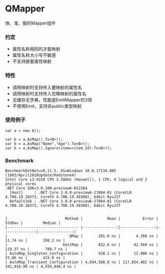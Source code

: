 # QMapper
快、准、狠的Mapper组件

### 约定
* 属性名称相同的才能映射
* 属性名称大小写不敏感
* 不支持嵌套属性映射

### 特性
* 调用映射时支持传入要映射的属性名
* 调用映射时支持传入忽略映射的属性名
* 无缓存无字典，性能是EmitMapper的3倍
* 不使用Emit，支持非public类型映射

### 使用例子
```
var a = new A();

var b = a.AsMap().To<B>();
var b = a.AsMap("Name","Age").To<B>();
var b = a.AsMap().Ignore(item=>item.Id).To<B>();

```

### Benchmark
```
BenchmarkDotNet=v0.11.5, OS=Windows 10.0.17134.885 (1803/April2018Update/Redstone4)
Intel Core i3-4150 CPU 3.50GHz (Haswell), 1 CPU, 4 logical and 2 physical cores
.NET Core SDK=3.0.100-preview6-012264
  [Host]     : .NET Core 3.0.0-preview6-27804-01 (CoreCLR 4.700.19.30373, CoreFX 4.700.19.30308), 64bit RyuJIT
  DefaultJob : .NET Core 3.0.0-preview6-27804-01 (CoreCLR 4.700.19.30373, CoreFX 4.700.19.30308), 64bit RyuJIT


|                          Method |           Mean |          Error |        StdDev |         Median |
|-------------------------------- |---------------:|---------------:|--------------:|---------------:|
|                            QMap |       201.0 ns |       4.368 ns |      11.74 ns |       198.2 ns |
|                         EmitMap |       832.6 ns |      42.569 ns |     119.37 ns |       780.7 ns |
| AutoMap_Singleton_Configuration |       428.1 ns |      12.006 ns |      33.86 ns |       415.0 ns |
| AutoMap_Transient_Configuration | 4,694,588.0 ns | 117,854.402 ns | 341,916.99 ns | 4,559,848.4 ns |

```
